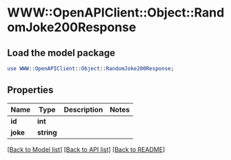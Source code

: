 # WWW::OpenAPIClient::Object::RandomJoke200Response

## Load the model package
```perl
use WWW::OpenAPIClient::Object::RandomJoke200Response;
```

## Properties
Name | Type | Description | Notes
------------ | ------------- | ------------- | -------------
**id** | **int** |  | 
**joke** | **string** |  | 

[[Back to Model list]](../README.md#documentation-for-models) [[Back to API list]](../README.md#documentation-for-api-endpoints) [[Back to README]](../README.md)



